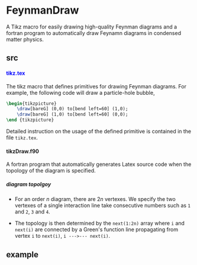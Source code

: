 # FeynmanDraw
A Tikz macro for easily drawing high-quality Feynman diagrams and a fortran program to automatically draw Feynamn diagrams in condensed matter physics.


## src
#### <font color=blue> tikz.tex </font>
The tikz macro that defines primitives for drawing Feynman diagrams. For example, the following code will draw a particle-hole bubble,

```latex
\begin{tikzpicture}
    \draw[bareG] (0,0) to[bend left=60] (1,0);
    \draw[bareG] (1,0) to[bend left=60] (0,0);
\end {tikzpicture}
```
Detailed instruction on the usage of the defined primitive is contained in the file `tikz.tex`.

#### tikzDraw.f90
A fortran program that automatically generates Latex source code when the topology of the diagram is specified.

##### diagram topolgoy
* For an order $n$ diagram, there are $2n$ vertexes. We specify the two vertexes of a single interaction line take consecutive numbers such as `1` and `2`,  `3` and `4`.

* The topology is then determined by the `next(1:2n)` array where `i` and `next(i)` are connected by a Green's function line propagating from vertex `i` to `next(i)`, `i --->--- next(i)`.

## example



